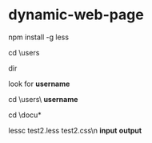 # dynamic-web-page

npm install -g less

cd \users

dir

look for **username**

cd \users\ **username**

cd \docu*

lessc test2.less test2.css\n
      **input** **output** 
